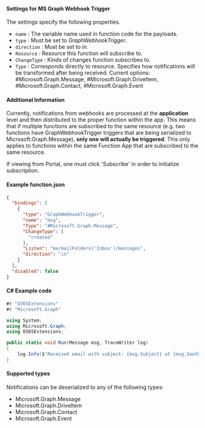 #### Settings for MS Graph Webhook Trigger

The settings specify the following properties.

- `name` : The variable name used in function code for the payloads. 
- `type` : Must be set to *GraphWebhookTrigger*.
- `direction` : Must be set to *in*. 
- `Resource` : Resource this function will subscribe to.
- `ChangeType` : Kinds of changes function subscribes to.
- `Type` : Corresponds directly to resource. Specifies how notifications will be transformed after being received. Current options: #Microsoft.Graph.Message, #Microsoft.Graph.DriveItem, #Microsoft.Graph.Contact, #Microsoft.Graph.Event

#### Additional Information
Currently, notifications from webhooks are processed at the **application** level and then distributed to the proper function within the app. This means that if multiple functions are subscribed to the same resource (e.g. two functions have GraphWebhookTrigger triggers that are being serialized to Microsoft.Graph.Message), **only one will actually be triggered**. This only applies to functions within the same Function App that are subscribed to the same resource.

If viewing from Portal, one must click 'Subscribe' in order to initialize subscription.

#### Example function.json
```json
{
  "bindings": [
    {
      "type": "GraphWebhookTrigger",
      "name": "msg",
      "Type": "#Microsoft.Graph.Message",
      "ChangeType": [
        "created"
      ],
      "Listen": "me/mailFolders('Inbox')/messages",
      "direction": "in"
    }
  ],
  "disabled": false
}
```

#### C# Example code
```csharp
#r "O365Extensions"
#r "Microsoft.Graph"

using System;
using Microsoft.Graph;
using O365Extensions;

public static void Run(Message msg, TraceWriter log)
{
    log.Info($"Received email with subject: {msg.Subject} at {msg.SentDateTime.ToString()}");
}

```

#### Supported types

Notifications can be deserialized to any of the following types:

* Microsoft.Graph.Message
* Microsoft.Graph.DriveItem
* Microsoft.Graph.Contact
* Microsoft.Graph.Event